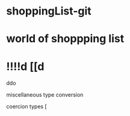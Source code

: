 # shoppingList-git
# world of shoppping list
!!!!d
[[d
===========================
ddo

miscellaneous
type conversion

coercion types 
[
